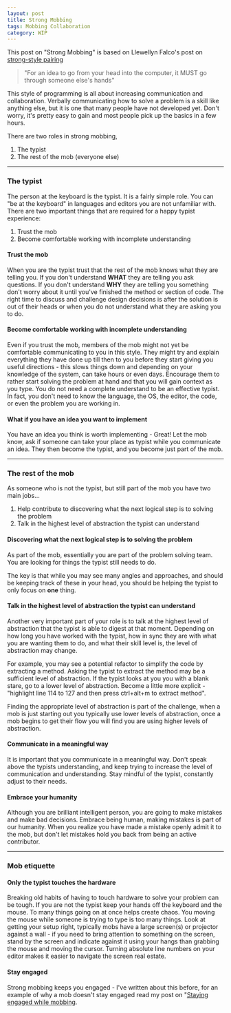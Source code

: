 ```yaml
---
layout: post
title: Strong Mobbing
tags: Mobbing Collaboration
category: WIP
---
```


This post on "Strong Mobbing" is based on Llewellyn Falco's post on [strong-style pairing](http://llewellynfalco.blogspot.co.nz/2014/06/llewellyns-strong-style-pairing.html)  

> "For an idea to go from your head into the computer, it MUST go through someone else's hands"

This style of programming is all about increasing communication and collaboration. Verbally communicating how to solve a problem is a skill like anything else, but it is one that many people have not developed yet. Don't worry, it's pretty easy to gain and most people pick up the basics in a few hours.

There are two roles in strong mobbing, 

1. The typist
2. The rest of the mob (everyone else)

-------------------------------------------------------------------------------------------------------------------

### The typist

The person at the keyboard is the typist. It is a fairly simple role. You can "be at the keyboard" in languages and editors you are not unfamiliar with. There are two important things that are required for a happy typist experience:

1) Trust the mob  
2) Become comfortable working with incomplete understanding  

#### Trust the mob

When you are the typist trust that the rest of the mob knows what they are telling you. If you don't understand **WHAT** they are telling you ask questions. If you don't understand **WHY** they are telling you something don't worry about it until you've finished the method or section of code. The right time to discuss and challenge design decisions is after the solution is out of their heads or when you do not understand what they are asking you to do.  

#### Become comfortable working with incomplete understanding

Even if you trust the mob, members of the mob might not yet be comfortable communicating to you in this style. They might try and explain everything they have done up till then to you before they start giving you useful directions - this slows things down and depending on your knowledge of the system, can take hours or even days. Encourage them to rather start solving the problem at hand and that you will gain context as you type. You do not need a complete understand to be an effective typist. In fact, you don't need to know the language, the OS, the editor, the code, or even the problem you are working in.  

#### What if you have an idea you want to implement

You have an idea you think is worth implementing - Great! Let the mob know, ask if someone can take your place as typist while you communicate an idea. They then become the typist, and you become just part of the mob.  

-------------------------------------------------------------------------------------------------------------------

### The rest of the mob

As someone who is not the typist, but still part of the mob you have two main jobs...  

1) Help contribute to discovering what the next logical step is to solving the problem  
2) Talk in the highest level of abstraction the typist can understand

#### Discovering what the next logical step is to solving the problem

As part of the mob, essentially you are part of the problem solving team. You are looking for things the typist still needs to do. 

The key is that while you may see many angles and approaches, and should be keeping track of these in your head, you should be helping the typist to only focus on **one** thing.

#### Talk in the highest level of abstraction the typist can understand

Another very important part of your role is to talk at the highest level of abstraction that the typist is able to digest at that moment. Depending on how long you have worked with the typist, how in sync they are with what you are wanting them to do, and what their skill level is, the level of abstraction may change. 

For example, you may see a potential refactor to simplify the code by extracting a method. Asking the typist to extract the method may be a sufficient level of abstraction. If the typist looks at you you with a blank stare, go to a lower level of abstraction. Become a little more explicit - "highlight line 114 to 127 and then press ctrl+alt+m to extract method". 

Finding the appropriate level of abstraction is part of the challenge, when a mob is just starting out you typically use lower levels of abstraction, once a mob begins to get their flow you will find you are using higher levels of abstraction.

#### Communicate in a meaningful way

It is important that you communicate in a meaningful way. Don't speak above the typists understanding, and keep trying to increase the level of communication and understanding. Stay mindful of the typist, constantly adjust to their needs.

#### Embrace your humanity

Although you are brilliant intelligent person, you are going to make mistakes and make bad decisions. Embrace being human, making mistakes is part of our humanity. When you realize you have made a mistake openly admit it to the mob, but don't let mistakes hold you back from being an active contributor.

-------------------------------------------------------------------------------------------------------------------

### Mob etiquette

#### Only the typist touches the hardware

Breaking old habits of having to touch hardware to solve your problem can be tough. If you are not the typist keep your hands off the keyboard and the mouse. To many things going on at once helps create chaos. You moving the mouse while someone is trying to type is too many things. Look at getting your setup right, typically mobs have a large screen(s) or projector against a wall - if you need to bring attention to something on the screen, stand by the screen and indicate against it using your hangs than grabbing the mouse and moving the cursor. Turning absolute line numbers on your editor makes it easier to navigate the screen real estate.

#### Stay engaged

Strong mobbing keeps you engaged - I've written about this before, for an example of why a mob doesn't stay engaged read my post on "[Staying engaged while mobbing](http://blog.markpearl.co.za/Staying-Engaged-when-Mobbing).

####
